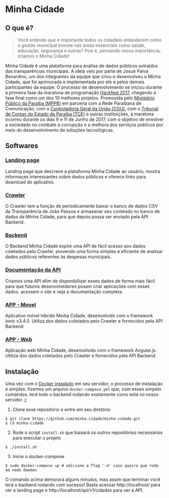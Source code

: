 # Minha Cidade
## O que é?
> Você entende que é importante todos os cidadãos entenderem como a gestão municipal investe nas áreas essenciais como saúde, educação, segurança e outras? Pois é, pensando nessa importância, criamos o Minha Cidade!

Minha Cidade é uma plataforma para análise de dados públicos extraidos das transparências municipais. A ideia veio por parte de Josué Paiva Benardino, um dos integrantes da equipe que criou e desenvolveu o Minha Cidade, que foi aprimorada e implementada por ele e pelos demais participantes da equipe. O processo de desenvolvimento se iniciou durante a primeira fase da maratona de programação [Hackfest 2017](http://hackfest.com.br/), chegando à fase final como um dos 10 melhores projetos. Promovida pelo [Ministério Público da Paraíba (MPPB)](http://www.mppb.mp.br/) em parceria com a Rede Paraibana de Comunicação, com a [Controladoria Geral da União (CGU)](http://www.cgu.gov.br/), com o [Tribunal de Contas do Estado da Paraíba (TCE)](https://portal.tce.pb.gov.br/) e outras instituições, a maratona ocorreu durante os dias 9 e 11 de Junho de 2017, com o objetivo de envolver a sociedade no combate à corrupção e a melhora dos serviços públicos por meio do desenvolvimento de soluções tecnológicas.

## Softwares

### [Landing page](https://github.com/minha-cidade/frontend)
Landing page que descreve a plataforma Minha Cidade ao usuário, mostra informaçes interessantes sobre dados públicos e oferece links para download do aplicativo.

### [Crawler](https://github.com/minha-cidade/crawler)
O Crawler tem a função de periodicamente baixar o banco de dados CSV da Transparência de João Pessoa e armazenar seu conteúdo no banco de dados da Minha Cidade, para que depois possa ser enviado pela API Backend.

### [Backend](https://github.com/minha-cidade/backend)
O Backend Minha Cidade expõe uma API de fácil acesso aos dados coletados pelo Crawler, provendo uma forma simples e eficiente de analisar dados públicos referentes às despesas municipais.

### [Documentação da API](https://minha-cidade.github.io/developer/)
 Criamos uma API afim de disponibilizar esses dados de forma mais fácil para que futuros desenvolvedores posam criar aplicações com esses dados. acessem o site e veja a documentação completa.
 
### [APP - Movel](https://github.com/minha-cidade/app-movel-hibrido)
Aplicativo móvel híbrido Minha Cidade, desenvolvido com o framework ionic v3.4.0. Utiliza dos dados coletados pelo Crawler e fornecidos pela API Backend

### [APP - Web](https://github.com/minha-cidade/minha-cidade-web)
Aplicação web Minha Cidade, desenvolvido com o framework Angular.js. Utiliza dos dados coletados pelo Crawler e fornecidos pela API Backend

 
 
## Instalação
Uma vez com o [Docker instalado](https://docs.docker.com/engine/installation/)
em seu servidor, o processo de instalação é simples: fizemos um arquivo
`docker-compose.yml` que, com esses simpels comandos, terá todo o backend rodando
exatamente como está no nosso servidor ;)

1. Clone esse repositório e entre em seu diretório

```shell
$ git clone https://github.com/minha-cidade/minha-cidade.git
$ cd minha-cidade
```

2. Rode o script `install.sh` que baixará os outros repositórios necessários
para executar o projeto

```shell
$ ./install.sh
```
    
3. Inicie o docker-compose

```shell
$ sudo docker-compose up # adicione a flag '-d' caso queira que rode em nodo daemon
```

O comando acima demorará alguns minutos, mas assim que terminar você terá o backend
rodando com sucesso! Basta acessar http://localhost/ para ver a landing page
e http://localhost/api/v1/cidades para ver a API.
